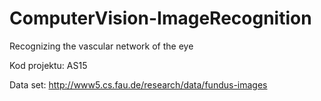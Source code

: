 # ComputerVision-ImageRecognition

Recognizing the vascular network of the eye

Kod projektu: AS15

Data set:
http://www5.cs.fau.de/research/data/fundus-images
